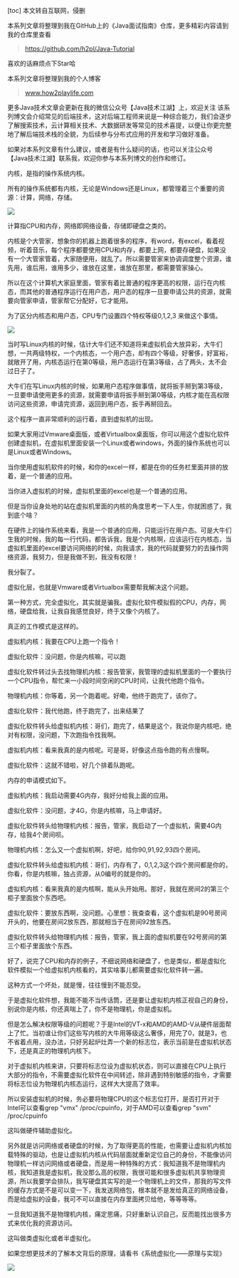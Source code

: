 [toc]
本文转自互联网，侵删

本系列文章将整理到我在GitHub上的《Java面试指南》仓库，更多精彩内容请到我的仓库里查看

> https://github.com/h2pl/Java-Tutorial

喜欢的话麻烦点下Star哈

本系列文章将整理到我的个人博客

> www.how2playlife.com

更多Java技术文章会更新在我的微信公众号【Java技术江湖】上，欢迎关注
该系列博文会介绍常见的后端技术，这对后端工程师来说是一种综合能力，我们会逐步了解搜索技术，云计算相关技术、大数据研发等常见的技术喜提，以便让你更完整地了解后端技术栈的全貌，为后续参与分布式应用的开发和学习做好准备。


如果对本系列文章有什么建议，或者是有什么疑问的话，也可以关注公众号【Java技术江湖】联系我，欢迎你参与本系列博文的创作和修订。

<!-- more -->

内核，是指的操作系统内核。

所有的操作系统都有内核，无论是Windows还是Linux，都管理着三个重要的资源：计算，网络，存储。

![](https://java-tutorial.oss-cn-shanghai.aliyuncs.com/20230408115530.png)

计算指CPU和内存，网络即网络设备，存储即硬盘之类的。

内核是个大管家，想象你的机器上跑着很多的程序，有word，有excel，看着视频，听着音乐，每个程序都要使用CPU和内存，都要上网，都要存硬盘，如果没有一个大管家管着，大家随便用，就乱了。所以需要管家来协调调度整个资源，谁先用，谁后用，谁用多少，谁放在这里，谁放在那里，都需要管家操心。

所以在这个计算机大家庭里面，管家有着比普通的程序更高的权限，运行在内核态，而其他的普通程序运行在用户态，用户态的程序一旦要申请公共的资源，就需要向管家申请，管家帮它分配好，它才能用。

为了区分内核态和用户态，CPU专门设置四个特权等级0,1,2,3 来做这个事情。

![](https://java-tutorial.oss-cn-shanghai.aliyuncs.com/20230408115543.png)

当时写Linux内核的时候，估计大牛们还不知道将来虚拟机会大放异彩，大牛们想，一共两级特权，一个内核态，一个用户态，却有四个等级，好奢侈，好富裕，就敞开了用，内核态运行在第0等级，用户态运行在第3等级，占了两头，太不会过日子了。

大牛们在写Linux内核的时候，如果用户态程序做事情，就将扳手掰到第3等级，一旦要申请使用更多的资源，就需要申请将扳手掰到第0等级，内核才能在高权限访问这些资源，申请完资源，返回到用户态，扳手再掰回去。

这个程序一直非常顺利的运行着，直到虚拟机的出现。

如果大家用过Vmware桌面版，或者Virtualbox桌面版，你可以用这个虚拟化软件创建虚拟机，在虚拟机里面安装一个Linux或者windows，外面的操作系统也可以是Linux或者Windows。

当你使用虚拟机软件的时候，和你的excel一样，都是在你的任务栏里面并排的放着，是一个普通的应用。

当你进入虚拟机的时候，虚拟机里面的excel也是一个普通的应用。

但是当你设身处地的站在虚拟机里面的内核的角度思考一下人生，你就困惑了，我到底个啥？

在硬件上的操作系统来看，我是一个普通的应用，只能运行在用户态。可是大牛们生我的时候，我的每一行代码，都告诉我，我是个内核啊，应该运行在内核态，当虚拟机里面的excel要访问网络的时候，向我请求，我的代码就要努力的去操作网络资源，我努力，但是我做不到，我没有权限！

我分裂了。

虚拟化层，也就是Vmware或者Virtualbox需要帮我解决这个问题。

第一种方式，完全虚拟化，其实就是骗我。虚拟化软件模拟假的CPU，内存，网络，硬盘给我，让我自我感觉良好，终于又像个内核了。

真正的工作模式是这样的。

虚拟机内核：我要在CPU上跑一个指令！

虚拟化软件：没问题，你是内核嘛，可以跑

虚拟化软件转过头去找物理机内核：报告管家，我管理的虚拟机里面的一个要执行一个CPU指令，帮忙来一小段时间空闲的CPU时间，让我代他跑个指令。

物理机内核：你等着，另一个跑着呢。好嘞，他终于跑完了，该你了。

虚拟化软件：我代他跑，终于跑完了，出来结果了

虚拟化软件转头给虚拟机内核：哥们，跑完了，结果是这个，我说你是内核吧，绝对有权限，没问题，下次跑指令找我啊。

虚拟机内核：看来我真的是内核呢。可是哥，好像这点指令跑的有点慢啊。

虚拟化软件：这就不错啦，好几个排着队跑呢。

内存的申请模式如下。

虚拟机内核：我启动需要4G内存，我好分给我上面的应用。

虚拟化软件：没问题，才4G，你是内核嘛，马上申请好。

虚拟化软件转头给物理机内核：报告，管家，我启动了一个虚拟机，需要4G内存，给我4个房间呗。

物理机内核：怎么又一个虚拟机啊，好吧，给你90,91,92,93四个房间。

虚拟化软件转头给虚拟机内核：哥们，内存有了，0,1,2,3这个四个房间都是你的，你看，你是内核嘛，独占资源，从0编号的就是你的。

虚拟机内核：看来我真的是内核啊，能从头开始用。那好，我就在房间2的第三个柜子里面放个东西吧。

虚拟化软件：要放东西啊，没问题。心里想：我查查看，这个虚拟机是90号房间开头的，他要在房间2放东西，那就相当于在房间92放东西。

虚拟化软件转头给物理机内核：报告，管家，我上面的虚拟机要在92号房间的第三个柜子里面放个东西。

好了，说完了CPU和内存的例子，不细说网络和硬盘了，也是类似，都是虚拟化软件模拟一个给虚拟机内核看的，其实啥事儿都需要虚拟化软件转一遍。

这种方式一个坏处，就是慢，往往慢到不能忍受。

于是虚拟化软件想，我能不能不当传话筒，还是要让虚拟机内核正视自己的身份，别说你是内核，你还真喘上了，你不是物理机，你是虚拟机。

但是怎么解决权限等级的问题呢？于是Intel的VT-x和AMD的AMD-V从硬件层面帮上了忙。当初谁让你们这些写内核的大牛用等级这么奢侈，用完了0，就是3，也不省着点用，没办法，只好另起炉灶弄一个新的标志位，表示当前是在虚拟机状态下，还是真正的物理机内核下。

对于虚拟机内核来讲，只要将标志位设为虚拟机状态，则可以直接在CPU上执行大部分的指令，不需要虚拟化软件在中间转述，除非遇到特别敏感的指令，才需要将标志位设为物理机内核态运行，这样大大提高了效率。

所以安装虚拟机的时候，务必要将物理CPU的这个标志位打开，是否打开对于Intel可以查看grep "vmx" /proc/cpuinfo，对于AMD可以查看grep "svm" /proc/cpuinfo

这叫做硬件辅助虚拟化。

另外就是访问网络或者硬盘的时候，为了取得更高的性能，也需要让虚拟机内核加载特殊的驱动，也是让虚拟机内核从代码层面就重新定位自己的身份，不能像访问物理机一样访问网络或者硬盘，而是用一种特殊的方式：我知道我不是物理机内核，我知道我是虚拟机，我没那么高的权限，我很可能和很多虚拟机共享物理资源，所以我要学会排队，我写硬盘其实写的是一个物理机上的文件，那我的写文件的缓存方式是不是可以变一下，我发送网络包，根本就不是发给真正的网络设备，而是给虚拟的设备，我可不可以直接在内存里面拷贝给他，等等等等。

一旦我知道我不是物理机内核，痛定思痛，只好重新认识自己，反而能找出很多方式来优化我的资源访问。

这叫做类虚拟化或者半虚拟化。

如果您想更技术的了解本文背后的原理，请看书《系统虚拟化——原理与实现》

![](https://java-tutorial.oss-cn-shanghai.aliyuncs.com/20230408115552.png)